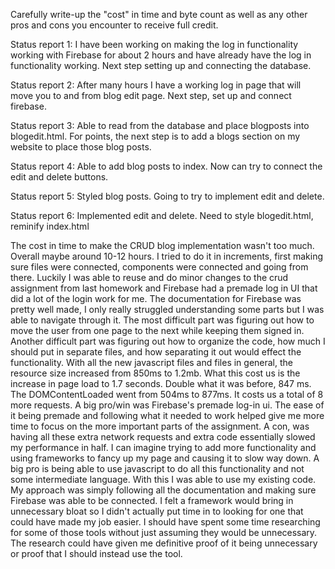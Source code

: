 Carefully write-up the "cost" in time and byte count as well as any other pros and cons you encounter to receive full credit.

Status report 1:
I have been working on making the log in functionality working with Firebase for about 2 hours and have already have the log in functionality working. Next step setting up and connecting the database.

Status report 2:
After many hours I have a working log in page that will move you to and from blog edit page. Next step, set up and connect firebase.

Status report 3:
Able to read from the database and place blogposts into blogedit.html. For points, the next step is to add a blogs section on my website to place those blog posts.

Status report 4:
Able to add blog posts to index. Now can try to connect the edit and delete buttons.

Status report 5:
Styled blog posts. Going to try to implement edit and delete.

Status report 6:
Implemented edit and delete. Need to style blogedit.html, reminify index.html

The cost in time to make the CRUD blog implementation wasn't too much. Overall maybe around 10-12 hours. I tried to do it in increments, first making sure files were connected, components were connected and going from there. Luckily I was able to reuse and do minor changes to the crud assignment from last homework and Firebase had a premade log in UI that did a lot of the login work for me. The documentation for Firebase was pretty well made, I only really struggled understanding some parts but I was able to navigate through it. The most difficult part was figuring out how to move the user from one page to the next while keeping them signed in. Another difficult part was figuring out how to organize the code, how much I should put in separate files, and how separating it out would effect the functionality. With all the new javascript files and files in general, the resource size increased from 850ms to 1.2mb. What this cost us is the increase in page load to 1.7 seconds. Double what it was before, 847 ms. The DOMContentLoaded went from 504ms to 877ms. It costs us a total of 8 more requests. A big pro/win was Firebase's premade log-in ui. The ease of it being premade and following what it needed to work helped give me more time to focus on the more important parts of the assignment. A con, was having all these extra network requests and extra code essentially slowed my performance in half. I can imagine trying to add more functionality and using frameworks to fancy up my page and causing it to slow way down. A big pro is being able to use javascript to do all this functionality and not some intermediate language. With this I was able to use my existing code. My approach was simply following all the documentation and making sure Firebase was able to be connected. I felt a framework would bring in unnecessary bloat so I didn't actually put time in to looking for one that could have made my job easier. I should have spent some time researching for some of those tools without just assuming they would be unnecessary. The research could have given me definitive proof of it being unnecessary or proof that I should instead use the tool.
